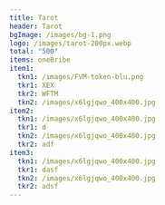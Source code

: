 ```yaml
---
title: Tarot
header: Tarot
bgImage: /images/bg-1.png
logo: /images/tarot-200px.webp
total: "500"
items: oneBribe
item1:
  tkn1: /images/FVM-token-blu.png
  tkr1: XEX
  tkr2: WFTM
  tkn2: /images/x6lgjqwo_400x400.jpg
item2:
  tkn1: /images/x6lgjqwo_400x400.jpg
  tkr1: d
  tkn2: /images/x6lgjqwo_400x400.jpg
  tkr2: adf
item3:
  tkn1: /images/x6lgjqwo_400x400.jpg
  tkr1: dasf
  tkn2: /images/x6lgjqwo_400x400.jpg
  tkr2: adsf
---
```

